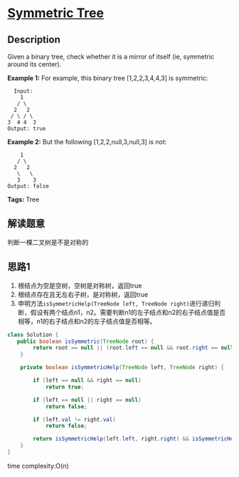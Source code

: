 # [Symmetric Tree][title]

## Description
Given a binary tree, check whether it is a mirror of itself (ie, symmetric around its center).

**Example 1:**
For example, this binary tree [1,2,2,3,4,4,3] is symmetric:
```
  Input:
    1
   / \
  2   2
 / \ / \
3  4 4  3
Output: true
```
**Example 2:**
But the following [1,2,2,null,3,null,3] is not:
```
    1
   / \
  2   2
   \   \
   3    3
Output: false
```

**Tags:** Tree

## 解读题意
判断一棵二叉树是不是对称的

## 思路1 
1. 根结点为空是空树，空树是对称树，返回true
2. 根结点存在且无左右子树，是对称树，返回true
3. 申明方法`isSymmetricHelp(TreeNode left, TreeNode right)`进行递归判断，假设有两个结点n1，n2。需要判断n1的左子结点和n2的右子结点值是否相等，n1的右子结点和n2的左子结点值是否相等。

```java
class Solution {
   public boolean isSymmetric(TreeNode root) {
        return root == null || (root.left == null && root.right == null) || isSymmetricHelp(root.left, root.right);
    }

    private boolean isSymmetricHelp(TreeNode left, TreeNode right) {

        if (left == null && right == null)
            return true;

        if (left == null || right == null)
            return false;

        if (left.val != right.val)
            return false;

        return isSymmetricHelp(left.left, right.right) && isSymmetricHelp(left.right, right.left);
    }
}
```
time complexity:O(n)

[title]: https://leetcode.com/problems/symmetric-tree/description/